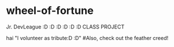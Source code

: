# wheel-of-fortune
Jr. DevLeague :D :D :D :D :D :D CLASS PROJECT

hai
"I volunteer as tribute:D :D"
#Also, check out the feather creed!